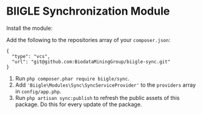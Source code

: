 # BIIGLE Synchronization Module

Install the module:

Add the following to the repositories array of your `composer.json`:
```
{
  "type": "vcs",
  "url": "git@github.com:BiodataMiningGroup/biigle-sync.git"
}
```

1. Run `php composer.phar require biigle/sync`.
2. Add `'Biigle\Modules\Sync\SyncServiceProvider'` to the `providers` array in `config/app.php`.
3. Run `php artisan sync:publish` to refresh the public assets of this package. Do this for every update of the package.

